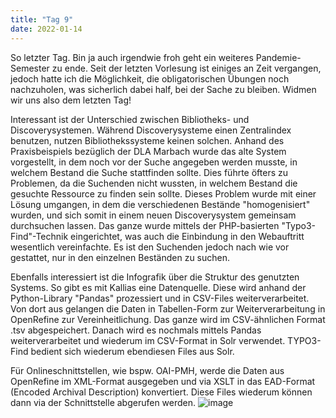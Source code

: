 ```yaml
---
title: "Tag 9"
date: 2022-01-14        
---
```


So letzter Tag. Bin ja auch irgendwie froh geht ein weiteres Pandemie-Semester zu ende. Seit der letzten Vorlesung ist einiges an Zeit vergangen, jedoch hatte ich die Möglichkeit, die obligatorischen Übungen noch nachzuholen, was sicherlich dabei half, bei der Sache zu bleiben. Widmen wir uns also dem letzten Tag!

Interessant ist der Unterschied zwischen Bibliotheks- und Discoverysystemen. Während Discoverysysteme einen Zentralindex benutzen, nutzen Bibliothekssysteme keinen solchen. Anhand des Praxisbeispiels bezüglich der DLA Marbach wurde das alte System vorgestellt, in dem noch vor der Suche angegeben werden musste, in welchem Bestand die Suche stattfinden sollte. Dies führte öfters zu Problemen, da die Suchenden nicht wussten, in welchem Bestand die gesuchte Ressource zu finden sein sollte. Dieses Problem wurde mit einer Lösung umgangen, in dem die verschiedenen Bestände "homogenisiert" wurden, und sich somit in einem neuen Discoverysystem gemeinsam durchsuchen lassen. Das ganze wurde mittels der PHP-basierten "Typo3-Find"-Technik eingerichtet, was auch die Einbindung in den Webauftritt wesentlich vereinfachte. Es ist den Suchenden jedoch nach wie vor gestattet, nur in den einzelnen Beständen zu suchen. 

Ebenfalls interessiert ist die Infografik über die Struktur des genutzten Systems. So gibt es mit Kallias eine Datenquelle. Diese wird anhand der Python-Library "Pandas" prozessiert und in CSV-Files weiterverarbeitet. Von dort aus gelangen die Daten in Tabellen-Form zur Weiterverarbeitung in OpenRefine zur Vereinheitlichung. Das ganze wird im CSV-ähnlichen Format .tsv abgespeichert. Danach wird es nochmals mittels Pandas weiterverarbeitet und wiederum im CSV-Format in Solr verwendet. TYPO3-Find bedient sich wiederum ebendiesen Files aus Solr. 

Für Onlineschnittstellen, wie bspw. OAI-PMH, werde die Daten aus OpenRefine im XML-Format ausgegeben und via XSLT in das EAD-Format (Encoded Archival Description) konvertiert. Diese Files wiederum können dann via der Schnittstelle abgerufen werden. 
![image](https://user-images.githubusercontent.com/91458246/149483015-8c661fb1-9b13-4836-b8f0-8cb76314a63b.png)


